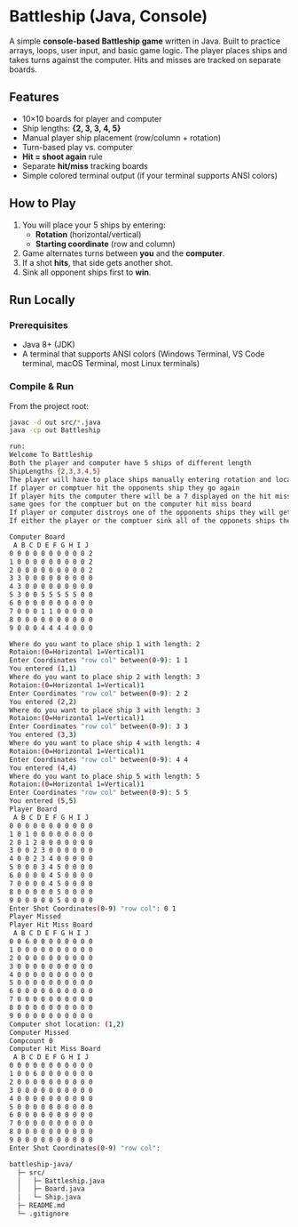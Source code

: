 # Battleship (Java, Console)

A simple **console-based Battleship game** written in Java. Built to practice arrays, loops, user input, and basic game logic. The player places ships and takes turns against the computer. Hits and misses are tracked on separate boards.

## Features
- 10×10 boards for player and computer
- Ship lengths: **{2, 3, 3, 4, 5}**
- Manual player ship placement (row/column + rotation)
- Turn-based play vs. computer
- **Hit = shoot again** rule
- Separate **hit/miss** tracking boards
- Simple colored terminal output (if your terminal supports ANSI colors)

## How to Play
1. You will place your 5 ships by entering:
   - **Rotation** (horizontal/vertical)
   - **Starting coordinate** (row and column)
2. Game alternates turns between **you** and the **computer**.
3. If a shot **hits**, that side gets another shot.
4. Sink all opponent ships first to **win**.

## Run Locally

### Prerequisites
- Java 8+ (JDK)
- A terminal that supports ANSI colors (Windows Terminal, VS Code terminal, macOS Terminal, most Linux terminals)

### Compile & Run
From the project root:
```bash
javac -d out src/*.java
java -cp out Battleship

run:
Welcome To Battleship
Both the player and computer have 5 ships of different length
ShipLengths {2,3,3,4,5}
The player will have to place ships manually entering rotation and location
If player or comptuer hit the opponents ship they go again
If player hits the computer there will be a 7 displayed on the hit miss board and it miss there will be a 6
same goes for the comptuer but on the computer hit miss board
If player or computer distroys one of the opponents ships they will get a message of Ship Snak
If either the player or the comptuer sink all of the opponets ships they win

Computer Board
 A B C D E F G H I J
0 0 0 0 0 0 0 0 0 0 2 
1 0 0 0 0 0 0 0 0 0 2 
2 0 0 0 0 0 0 0 0 0 2 
3 3 0 0 0 0 0 0 0 0 0 
4 3 0 0 0 0 0 0 0 0 0 
5 3 0 0 5 5 5 5 5 0 0 
6 0 0 0 0 0 0 0 0 0 0 
7 0 0 0 1 1 0 0 0 0 0 
8 0 0 0 0 0 0 0 0 0 0 
9 0 0 0 4 4 4 4 0 0 0 

Where do you want to place ship 1 with length: 2
Rotaion:(0=Horizontal 1=Vertical)1
Enter Coordinates "row col" between(0-9): 1 1
You entered (1,1)
Where do you want to place ship 2 with length: 3
Rotaion:(0=Horizontal 1=Vertical)1 
Enter Coordinates "row col" between(0-9): 2 2
You entered (2,2)
Where do you want to place ship 3 with length: 3
Rotaion:(0=Horizontal 1=Vertical)1
Enter Coordinates "row col" between(0-9): 3 3
You entered (3,3)
Where do you want to place ship 4 with length: 4
Rotaion:(0=Horizontal 1=Vertical)1
Enter Coordinates "row col" between(0-9): 4 4
You entered (4,4)
Where do you want to place ship 5 with length: 5
Rotaion:(0=Horizontal 1=Vertical)1
Enter Coordinates "row col" between(0-9): 5 5
You entered (5,5)
Player Board
 A B C D E F G H I J
0 0 0 0 0 0 0 0 0 0 0 
1 0 1 0 0 0 0 0 0 0 0 
2 0 1 2 0 0 0 0 0 0 0 
3 0 0 2 3 0 0 0 0 0 0 
4 0 0 2 3 4 0 0 0 0 0 
5 0 0 0 3 4 5 0 0 0 0 
6 0 0 0 0 4 5 0 0 0 0 
7 0 0 0 0 4 5 0 0 0 0 
8 0 0 0 0 0 5 0 0 0 0 
9 0 0 0 0 0 5 0 0 0 0 
Enter Shot Coordinates(0-9) "row col": 0 1
Player Missed
Player Hit Miss Board
 A B C D E F G H I J
0 0 6 0 0 0 0 0 0 0 0 
1 0 0 0 0 0 0 0 0 0 0 
2 0 0 0 0 0 0 0 0 0 0 
3 0 0 0 0 0 0 0 0 0 0 
4 0 0 0 0 0 0 0 0 0 0 
5 0 0 0 0 0 0 0 0 0 0 
6 0 0 0 0 0 0 0 0 0 0 
7 0 0 0 0 0 0 0 0 0 0 
8 0 0 0 0 0 0 0 0 0 0 
9 0 0 0 0 0 0 0 0 0 0 
Computer shot location: (1,2)
Computer Missed
Compcount 0
Computer Hit Miss Board
 A B C D E F G H I J
0 0 0 0 0 0 0 0 0 0 0 
1 0 0 6 0 0 0 0 0 0 0 
2 0 0 0 0 0 0 0 0 0 0 
3 0 0 0 0 0 0 0 0 0 0 
4 0 0 0 0 0 0 0 0 0 0 
5 0 0 0 0 0 0 0 0 0 0 
6 0 0 0 0 0 0 0 0 0 0 
7 0 0 0 0 0 0 0 0 0 0 
8 0 0 0 0 0 0 0 0 0 0 
9 0 0 0 0 0 0 0 0 0 0 
Enter Shot Coordinates(0-9) "row col":

battleship-java/
  ├─ src/
  │   ├─ Battleship.java
  │   ├─ Board.java
  │   └─ Ship.java
  ├─ README.md
  └─ .gitignore


